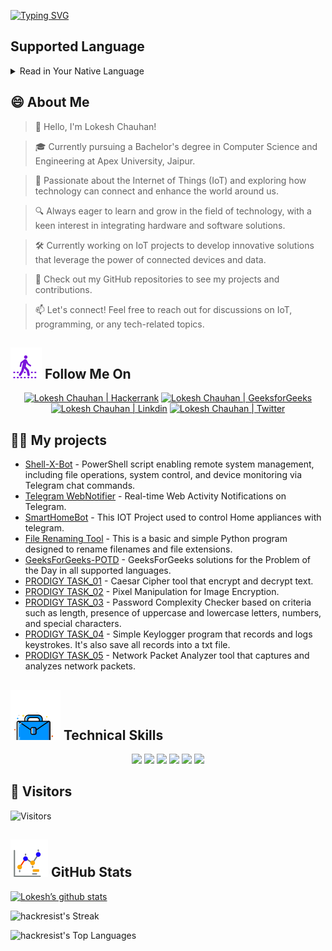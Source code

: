 [![Typing SVG](https://readme-typing-svg.demolab.com?font=Fira+Code&pause=1000&color=6172FF&center=true&vCenter=true&random=false&width=835&lines=%F0%9F%91%8BHello+Visitors.+Welcome+Here!%F0%9F%91%8B;+%F0%9F%9A%80+Let's+create+greatness+together!+%F0%9F%9A%80;%E2%9C%A8in+the+world+of+technology+and+beyond.+%E2%9C%A8)](https://git.io/typing-svg)


 ## Supported Language
 <details>
 <summary>Read in Your Native Language</summary>
  <p align="center">
    <a href="/docs/readme_ar-EG.md">العربية (مصر)</a>
    |
    <a href="/docs/readme_de.md">Deutsch</a>
    |
    <a href="/docs/readme_es.md">Español</a>
    |
    <a href="/docs/readme_fr-FR.md">Français </a>
    |
    <a href="/docs/readme_hi-IN.md">हिंदी</a>
    |
    <a href="/docs/readme_id.md">Bahasa Indonesia</a>
    |
    <a href="/docs/readme_it.md">Italiano</a>
    |
    <a href="/docs/readme_ja.md">日本語</a>
    |
    <a href="/docs/readme_kn-IN.md">ಕನ್ನಡ</a>
    |
    <a href="/docs/readme_kr.md">한국어</a>
    |
    <a href="/docs/readme_lb.md">Lëtzebuergesch</a>
    |
    <a href="/docs/readme_ml-IN.md">മലയാളം</a>
    |
    <a href="/docs/readme_ne-NP.md">नेपाली</a>
    |
    <a href="/docs/readme_nl-NL.md">Nederlands</a>
    |
    <a href="/docs/readme_pa-IN.md">ਪੰਜਾਬੀ</a>
    |
    <a href="/docs/readme_pt.md">Português</a>
    |
    <a href="/docs/readme_ru.md">Русский</a>
    |
    <a href="/docs/readme_ta-IN.md">தமிழ்</a>
    |
    <a href="/docs/readme_th.md">ไทย</a>
    |
    <a href="/docs/readme_tr.md">Türkçe</a>
    |
    <a href="/docs/readme_ukr.md">Українська</a>
    |
    <a href="/docs/readme_zh.md">中文</a>
    |
    <a href="/docs/readme_te.md">తెలుగు</a>
   
 
  </p>
    <p align="center">
     <p1>Be aware that translated documentation might be outdated; it's best to refer to the English documentation if you can.</p1>
     </p>
  </details>


## 😄 About Me
> 👋 Hello, I'm Lokesh Chauhan!

> 🎓 Currently pursuing a Bachelor's degree in Computer Science and Engineering at Apex University, Jaipur.

> 🌟 Passionate about the Internet of Things (IoT) and exploring how technology can connect and enhance the world around us.

> 🔍 Always eager to learn and grow in the field of technology, with a keen interest in integrating hardware and software solutions.

> 🛠 Currently working on IoT projects to develop innovative solutions that leverage the power of connected devices and data.

> 🔭 Check out my GitHub repositories to see my projects and contributions.

>  📫 Let's connect! Feel free to reach out for discussions on IoT, programming, or any tech-related topics.
<!--
<p align="center">
  <a href="https://www.linkedin.com/in/lokeshchauhanapex/"><img src="https://img.shields.io/badge/Linkedin-10000?style=plastic&logo=LinkedIn&logoColor=FFFFFF&labelColor=2A79D7&color=2A79D7" alt="Lokesh Chauhan  | Linkdin"/></a>
  -->
  
## ![Follow Me](/icon/follow.svg) Follow Me On 
<p>
<p align="center">
    <a href="https://www.hackerrank.com/profile/lokeshchauhan"><img src="https://img.shields.io/badge/Hackerrank-100000?style=plastic&logo=hackerrank&logoColor=FFFFFF&labelColor=42BA3D&color=0EA608" alt="Lokesh Chauhan | Hackerrank"/></a>
    <a href="https://auth.geeksforgeeks.org/user/lokeshchauhan"><img src="https://img.shields.io/badge/GeeksforGeeks-100000?style=plastic&logo=geeksforgeeks&logoColor=FFFFFF&labelColor=42BA3D&color=23891F" alt="Lokesh Chauhan | GeeksforGeeks"/></a>
  <a href="https://www.linkedin.com/in/lokeshchauhanapex/"><img src="https://img.shields.io/badge/Linkedin-10000?style=plastic&logo=LinkedIn&logoColor=FFFFFF&labelColor=2A79D7&color=2A79D7" alt="Lokesh Chauhan  | Linkdin"/></a>
   </a>
    <a href="https://x.com/dev_lokesh_"><img src="https://img.shields.io/badge/Twitter-100000?style=plastic&logo=x&logoColor=ffffff&labelColor=000000&color=0e1525" alt="Lokesh Chauhan | Twitter"/>
    </a>



 

</p>

## 👨‍💻 My projects
* [Shell-X-Bot](https://github.com/HackResist/Shell-X-bot) - PowerShell script enabling remote system management, including file operations, system control, and device monitoring via Telegram chat commands.
* [Telegram WebNotifier](https://github.com/HackResist/Telegram_WebNotifier) - Real-time Web Activity Notifications on Telegram.
* [SmartHomeBot](https://github.com/HackResist/SmartHomeBot) - This IOT Project used to control Home appliances with telegram.
* [File Renaming Tool](https://github.com/HackResist/File-Renaming-Tool) - This is a basic and simple Python program designed to rename filenames and file extensions.
* [GeeksForGeeks-POTD](https://github.com/HackResist/GeeksForGeeks-POTD) - GeeksForGeeks solutions for the Problem of the Day in all supported languages.
* [PRODIGY TASK_01](https://github.com/HackResist/PRODIGY_CS_01) - Caesar Cipher tool that encrypt and decrypt text.
* [PRODIGY TASK_02](https://github.com/HackResist/PRODIGY_CS_02) - Pixel Manipulation for Image Encryption.
* [PRODIGY TASK_03](https://github.com/HackResist/PRODIGY_CS_03) - Password Complexity Checker based on criteria such as length, presence of uppercase and lowercase letters, numbers, and special characters.
* [PRODIGY TASK_04](https://github.com/HackResist/PRODIGY_CS_04) - Simple Keylogger program that records and logs keystrokes. It's also save all records into a txt file.
* [PRODIGY TASK_05](https://github.com/HackResist/PRODIGY_CS_05) - Network Packet Analyzer tool that captures and analyzes network packets.

## ![Technical Skills](icon/Skill.svg) Technical Skills
<p align="center">
  <a href="https://www.open-std.org/JTC1/SC22/WG14/">
    <img src="https://skillicons.dev/icons?i=c" /></a>
 <a href=https://www.oracle.com/java/">
    <img src="https://skillicons.dev/icons?i=java" /></a>
 <a href="https://isocpp.org/">
    <img src="https://skillicons.dev/icons?i=cpp" /></a>
<a href="https://www.python.org/">
    <img src="https://skillicons.dev/icons?i=py" /></a>
<a href="https://www.gnu.org/software/bash/">
    <img src="https://skillicons.dev/icons?i=bash" /></a>
  <a href="https://ecma-international.org/publications-and-standards/standards/ecma-262/">
    <img src="https://skillicons.dev/icons?i=js" /></a>
      </p>


## 👀 Visitors
![Visitors](https://moe-counter.glitch.me/get/@HackResist?theme=rule34)

## ![Github Stats](/icon/graph.svg) GitHub Stats 
[![Lokesh’s github stats](https://github-readme-stats.vercel.app/api?username=HackResist&show_icons=true&theme=dark&count_private=true)](https://github.com/HackResist)

 ![hackresist's Streak](https://github-readme-streak-stats.herokuapp.com/?user=hackresist&theme=cobalt&hide_border=false)

  ![hackresist's Top Languages](https://github-readme-stats.vercel.app/api/top-langs/?username=hackresist&theme=cobalt&show_icons=true&hide_border=false&layout=compact)

